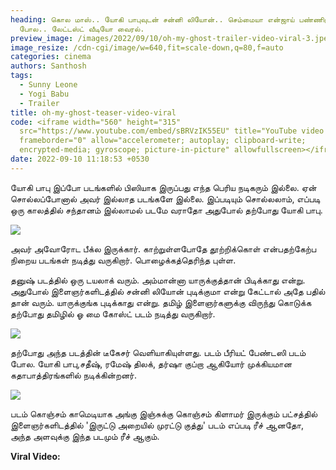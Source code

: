 ```yaml
---
heading: கொல மாஸ்.. யோகி பாபுவுடன் சன்னி லியோன்.. செம்மையா என்ஜாய் பண்ணிருப்பாரு
  போல.. லேட்டஸ்ட் வீடியோ வைரல்.
preview_image: /images/2022/09/10/oh-my-ghost-trailer-video-viral-3.jpeg
image_resize: /cdn-cgi/image/w=640,fit=scale-down,q=80,f=auto
categories: cinema
authors: Santhosh
tags:
  - Sunny Leone
  - Yogi Babu
  - Trailer
title: oh-my-ghost-teaser-video-viral
code: <iframe width="560" height="315"
  src="https://www.youtube.com/embed/sBRVzIK55EU" title="YouTube video player"
  frameborder="0" allow="accelerometer; autoplay; clipboard-write;
  encrypted-media; gyroscope; picture-in-picture" allowfullscreen></iframe>
date: 2022-09-10 11:18:53 +0530
---
```

யோகி பாபு இப்போ படங்களில் பிஸியாக இருப்பது எந்த பெரிய நடிகரும் இல்லை. ஏன் சொல்லப்போனால் அவர் இல்லாத படங்களே இல்லை. இப்படியும் சொல்லலாம், எப்படி ஒரு காலத்தில் சந்தானம் இல்லாமல் படமே வராதோ அதுபோல் தற்போது யோகி பாபு.

![](/images/2022/09/10/oh-my-ghost-trailer-video-viral.jpeg)

அவர் அவோரோட பீக்ல இருக்கார். காற்றுள்ளபோதே தூற்றிக்கொள் என்பதற்கேற்ப நிறைய படங்கள் நடித்து வருகிறார். பொழைக்கத்தெரிந்த புள்ள.

தனுஷ் படத்தில் ஒரு டயலாக் வரும். அம்மான்னா யாருக்குத்தான் பிடிக்காது என்று. அதுபோல் இளைஞர்களிடத்தில் சன்னி லியோன் புடிக்குமா என்று கேட்டால் அதே பதில் தான் வரும். யாருக்குங்க புடிக்காது என்று. தமிழ் இளைஞர்களுக்கு விருந்து கொடுக்க தற்போது தமிழில் ஓ மை கோஸ்ட் படம் நடித்து வருகிறார். 

![](/images/2022/09/10/oh-my-ghost-trailer-video-viral-1.jpeg)

தற்போது அந்த படத்தின் டீகேசர் வெளியாகியுள்ளது. படம் பீரியட் பேண்டஸி படம் போல. யோகி பாபு,சதீஷ், ரமேஷ் திலக், தர்ஷா குப்றா ஆகியோர் முக்கியமான கதாபாத்திரங்களில் நடிக்கின்றனர்.

![](/images/2022/09/10/oh-my-ghost-trailer-video-viral-2.jpeg)

படம் கொஞ்சம் காமெடியாக அங்கு இஞ்சுக்கு கொஞ்சம் கிளாமர் இருக்கும் பட்சத்தில் இளைஞர்களிடத்தில் 'இருட்டு அறையில் முரட்டு குத்து' படம் எப்படி ரீச் ஆனதோ, அந்த அளவுக்கு இந்த படமும் ரீச் ஆகும்.

**V﻿iral Video:**